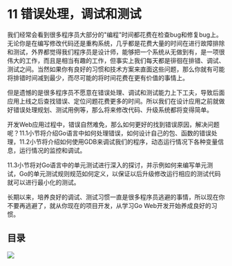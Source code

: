 # 11 错误处理，调试和测试

我们经常会看到很多程序员大部分的"编程"时间都花费在检查bug和修复bug上。无论你是在编写修改代码还是重构系统，几乎都是花费大量的时间在进行故障排除和测试，外界都觉得我们程序员是设计师，能够把一个系统从无做到有，是一项很伟大的工作，而且是相当有趣的工作，但事实上我们每天都是徘徊在排错、调试、测试之间。当然如果你有良好的习惯和技术方案来直面这些问题，那么你就有可能将排错时间减到最少，而尽可能的将时间花费在更有价值的事情上。

但是遗憾的是很多程序员不愿意在错误处理、调试和测试能力上下工夫，导致后面应用上线之后查找错误、定位问题花费更多的时间。所以我们在设计应用之前就做好错误处理规划、测试用例等，那么将来修改代码、升级系统都将变得简单。

开发Web应用过程中，错误自然难免，那么如何更好的找到错误原因，解决问题呢？11.1小节将介绍Go语言中如何处理错误，如何设计自己的包、函数的错误处理，11.2小节将介绍如何使用GDB来调试我们的程序，动态运行情况下各种变量信息，运行情况的监控和调试。

11.3小节将对Go语言中的单元测试进行深入的探讨，并示例如何来编写单元测试，Go的单元测试规则规范如何定义，以保证以后升级修改运行相应的测试代码就可以进行最小化的测试。

长期以来，培养良好的调试、测试习惯一直是很多程序员逃避的事情，所以现在你不要再逃避了，就从你现在的项目开发，从学习Go Web开发开始养成良好的习惯。

## 目录

![](/home/kesa/MyDocuments/GitHub-Repo/build-web-application-with-golang/zh/images/navi11.png)
